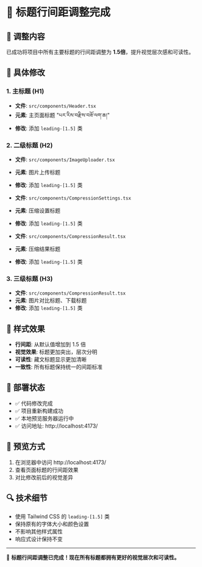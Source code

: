 # 🎯 标题行间距调整完成

## 📝 调整内容
已成功将项目中所有主要标题的行间距调整为 **1.5倍**，提升视觉层次感和可读性。

## 🔧 具体修改

### 1. 主标题 (H1)
- **文件**: `src/components/Header.tsx`
- **元素**: 主页面标题 "པར་རིས་བརྫིས་བཟོ་ལག་ཆ།"
- **修改**: 添加 `leading-[1.5]` 类

### 2. 二级标题 (H2)
- **文件**: `src/components/ImageUploader.tsx`
- **元素**: 图片上传标题
- **修改**: 添加 `leading-[1.5]` 类

- **文件**: `src/components/CompressionSettings.tsx`
- **元素**: 压缩设置标题
- **修改**: 添加 `leading-[1.5]` 类

- **文件**: `src/components/CompressionResult.tsx`
- **元素**: 压缩结果标题
- **修改**: 添加 `leading-[1.5]` 类

### 3. 三级标题 (H3)
- **文件**: `src/components/CompressionResult.tsx`
- **元素**: 图片对比标题、下载标题
- **修改**: 添加 `leading-[1.5]` 类

## 🎨 样式效果
- **行间距**: 从默认值增加到 1.5 倍
- **视觉效果**: 标题更加突出，层次分明
- **可读性**: 藏文标题显示更加清晰
- **一致性**: 所有标题保持统一的间距标准

## 🚀 部署状态
- ✅ 代码修改完成
- ✅ 项目重新构建成功
- ✅ 本地预览服务器运行中
- ✅ 访问地址: http://localhost:4173/

## 📱 预览方式
1. 在浏览器中访问 http://localhost:4173/
2. 查看页面标题的行间距效果
3. 对比修改前后的视觉差异

## 🔍 技术细节
- 使用 Tailwind CSS 的 `leading-[1.5]` 类
- 保持原有的字体大小和颜色设置
- 不影响其他样式属性
- 响应式设计保持不变

---

🎉 **标题行间距调整已完成！现在所有标题都拥有更好的视觉层次和可读性。** 